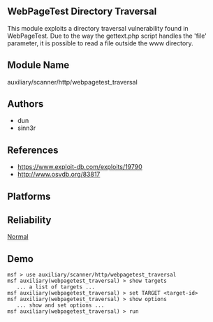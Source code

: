 ## WebPageTest Directory Traversal

This module exploits a directory traversal vulnerability 
found in WebPageTest. Due to the way the gettext.php script 
handles the 'file' parameter, it is possible to read a file 
outside the www directory.


## Module Name
auxiliary/scanner/http/webpagetest_traversal

## Authors
* dun
* sinn3r


## References
* https://www.exploit-db.com/exploits/19790
* http://www.osvdb.org/83817




## Platforms


## Reliability
[Normal](https://github.com/rapid7/metasploit-framework/wiki/Exploit-Ranking)

## Demo

```
msf > use auxiliary/scanner/http/webpagetest_traversal
msf auxiliary(webpagetest_traversal) > show targets
   ... a list of targets ...
msf auxiliary(webpagetest_traversal) > set TARGET <target-id>
msf auxiliary(webpagetest_traversal) > show options
   ... show and set options ...
msf auxiliary(webpagetest_traversal) > run
```
    
    